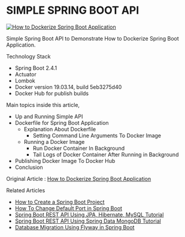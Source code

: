 # SIMPLE SPRING BOOT API
<a href="https://javatodev.com/how-to-dockerize-spring-boot-application/" target="blank">
    <img align="center" src="https://javatodev.com/wp-content/uploads/2020/12/How-to-Dockerize-Spring-Boot-Application-800x450.png" 
alt="How to Dockerize Spring Boot Application"/></a>

Simple Spring Boot API to Demonstrate How to Dockerize Spring Boot Application.

Technology Stack

- Spring Boot 2.4.1
- Actuator
- Lombok
- Docker version 19.03.14, build 5eb3275d40
- Docker Hub for publish builds

Main topics inside this article,

- Up and Running Simple API
- Dockerfile for Spring Boot Application
    - Explanation About Dockerfile
        * Setting Command Line Arguments To Docker Image
    - Running a Docker Image
        - Run Docker Container In Background
        - Tail Logs of Docker Container After Running in Background
- Publishing Docker Image To Docker Hub
- Conclusion

Original Article : [How to Dockerize Spring Boot Application](https://javatodev.com/how-to-dockerize-spring-boot-application/)

Related Articles

- [How to Create a Spring Boot Project](https://javatodev.com/how-to-create-a-spring-boot-project/)
- [How To Change Default Port in Spring Boot](https://javatodev.com/how-to-change-default-port-in-spring-boot/)
- [Spring Boot REST API Using JPA, Hibernate, MySQL Tutorial](https://javatodev.com/spring-boot-mysql/)
- [Spring Boot REST API Using Spring Data MongoDB Tutorial](https://javatodev.com/spring-boot-mongodb-crud-api/)
- [Database Migration Using Flyway in Spring Boot](https://javatodev.com/flyway-spring-boot/)